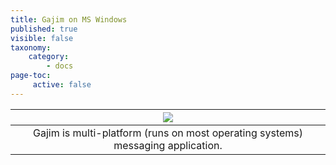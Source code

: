 ```yaml
---
title: Gajim on MS Windows
published: true
visible: false
taxonomy:
    category:
        - docs
page-toc:
     active: false
---
```


|![](/start/icons/gajim.png)|
|:--:|
|Gajim is multi-platform (runs on most operating systems) messaging application.|
